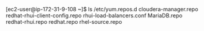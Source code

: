 [ec2-user@ip-172-31-9-108 ~]$ ls /etc/yum.repos.d
cloudera-manager.repo  redhat-rhui-client-config.repo  rhui-load-balancers.conf
MariaDB.repo           redhat-rhui.repo
redhat.repo            rhel-source.repo
